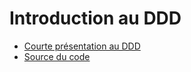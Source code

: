 
# Introduction au DDD

* [Courte présentation au DDD](https://binout.github.io/ten-tips-gs-ddd/)
* [Source du code](https://github.com/jbrains/trivia)